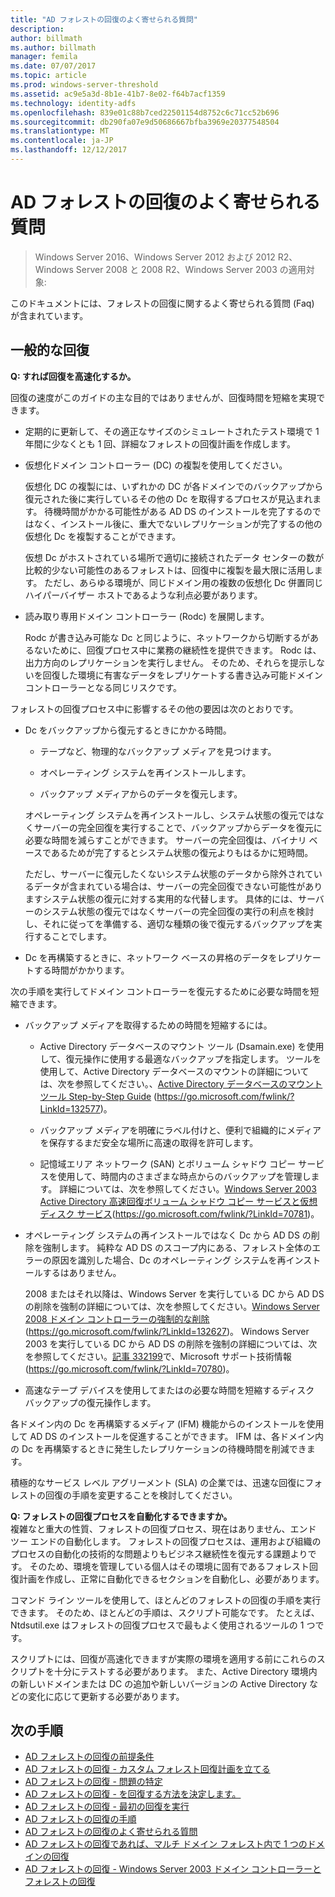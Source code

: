 ```yaml
---
title: "AD フォレストの回復のよく寄せられる質問"
description: 
author: billmath
ms.author: billmath
manager: femila
ms.date: 07/07/2017
ms.topic: article
ms.prod: windows-server-threshold
ms.assetid: ac9e5a3d-8b1e-41b7-8e02-f64b7acf1359
ms.technology: identity-adfs
ms.openlocfilehash: 839e01c88b7ced22501154d8752c6c71cc52b696
ms.sourcegitcommit: db290fa07e9d50686667bfba3969e20377548504
ms.translationtype: MT
ms.contentlocale: ja-JP
ms.lasthandoff: 12/12/2017
---
```

# <a name="ad-forest-recovery---faq"></a>AD フォレストの回復のよく寄せられる質問

>Windows Server 2016、Windows Server 2012 および 2012 R2、Windows Server 2008 と 2008 R2、Windows Server 2003 の適用対象:

このドキュメントには、フォレストの回復に関するよく寄せられる質問 (Faq) が含まれています。  
 
## <a name="general-recovery"></a>一般的な回復
  
 
**Q: すれば回復を高速化するか。** 
 
回復の速度がこのガイドの主な目的ではありませんが、回復時間を短縮を実現できます。  
  
-   定期的に更新して、その適正なサイズのシミュレートされたテスト環境で 1 年間に少なくとも 1 回、詳細なフォレストの回復計画を作成します。  
  
-   仮想化ドメイン コントローラー (DC) の複製を使用してください。  
  
     仮想化 DC の複製には、いずれかの DC が各ドメインでのバックアップから復元された後に実行しているその他の Dc を取得するプロセスが見込まれます。 待機時間がかかる可能性がある AD DS のインストールを完了するのではなく、インストール後に、重大でないレプリケーションが完了するの他の仮想化 Dc を複製することができます。  
  
     仮想 Dc がホストされている場所で適切に接続されたデータ センターの数が比較的少ない可能性のあるフォレストは、回復中に複製を最大限に活用します。 ただし、あらゆる環境が、同じドメイン用の複数の仮想化 Dc 併置同じハイパーバイザー ホストであるような利点必要があります。  
  
-   読み取り専用ドメイン コントローラー (Rodc) を展開します。  
  
     Rodc が書き込み可能な Dc と同じように、ネットワークから切断するがあるないために、回復プロセス中に業務の継続性を提供できます。 Rodc は、出力方向のレプリケーションを実行しません。 そのため、それらを提示しないを回復した環境に有害なデータをレプリケートする書き込み可能ドメイン コントローラーとなる同じリスクです。  
  
 フォレストの回復プロセス中に影響するその他の要因は次のとおりです。  
  
-   Dc をバックアップから復元するときにかかる時間。  
  
    -   テープなど、物理的なバックアップ メディアを見つけます。  
  
    -   オペレーティング システムを再インストールします。  
  
    -   バックアップ メディアからのデータを復元します。  
  
     オペレーティング システムを再インストールし、システム状態の復元ではなくサーバーの完全回復を実行することで、バックアップからデータを復元に必要な時間を減らすことができます。 サーバーの完全回復は、バイナリ ベースであるためが完了するとシステム状態の復元よりもはるかに短時間。  
  
     ただし、サーバーに復元したくないシステム状態のデータから除外されているデータが含まれている場合は、サーバーの完全回復できない可能性がありますシステム状態の復元に対する実用的な代替します。 具体的には、サーバーのシステム状態の復元ではなくサーバーの完全回復の実行の利点を検討し、それに従ってを準備する、適切な種類の後で復元するバックアップを実行することでします。  
  
-   Dc を再構築するときに、ネットワーク ベースの昇格のデータをレプリケートする時間がかかります。  
  
 次の手順を実行してドメイン コントローラーを復元するために必要な時間を短縮できます。  
  
-   バックアップ メディアを取得するための時間を短縮するには。  
  
    -   Active Directory データベースのマウント ツール (Dsamain.exe) を使用して、復元操作に使用する最適なバックアップを指定します。 ツールを使用して、Active Directory データベースのマウントの詳細については、次を参照してください。、[Active Directory データベースのマウント ツール Step-by-Step Guide](https://go.microsoft.com/fwlink/?LinkId=132577) (https://go.microsoft.com/fwlink/?LinkId=132577)。  
  
    -   バックアップ メディアを明確にラベル付けと、便利で組織的にメディアを保存するまだ安全な場所に高速の取得を許可します。  
  
    -   記憶域エリア ネットワーク (SAN) とボリューム シャドウ コピー サービスを使用して、時間内のさまざまな時点からのバックアップを管理します。 詳細については、次を参照してください。[Windows Server 2003 Active Directory 高速回復ボリューム シャドウ コピー サービスと仮想ディスク サービス](https://go.microsoft.com/fwlink/?LinkId=70781)(https://go.microsoft.com/fwlink/?LinkId=70781)。  
  
-   オペレーティング システムの再インストールではなく Dc から AD DS の削除を強制します。 純粋な AD DS のスコープ内にある、フォレスト全体のエラーの原因を識別した場合、Dc のオペレーティング システムを再インストールするはありません。  
  
     2008 またはそれ以降は、Windows Server を実行している DC から AD DS の削除を強制の詳細については、次を参照してください。[Windows Server 2008 ドメイン コントローラーの強制的な削除](https://go.microsoft.com/fwlink/?LinkId=132627)(https://go.microsoft.com/fwlink/?LinkId=132627)。 Windows Server 2003 を実行している DC から AD DS の削除を強制の詳細については、次を参照してください。[記事 332199](https://go.microsoft.com/fwlink/?LinkId=70780)で、Microsoft サポート技術情報 (https://go.microsoft.com/fwlink/?LinkId=70780)。  
  
-   高速なテープ デバイスを使用してまたはの必要な時間を短縮するディスク バックアップの復元操作します。  
  
 各ドメイン内の Dc を再構築するメディア (IFM) 機能からのインストールを使用して AD DS のインストールを促進することができます。 IFM は、各ドメイン内の Dc を再構築するときに発生したレプリケーションの待機時間を削減できます。  
  
 積極的なサービス レベル アグリーメント (SLA) の企業では、迅速な回復にフォレストの回復の手順を変更することを検討してください。  
  

**Q: フォレストの回復プロセスを自動化するできますか。**  
 複雑なと重大の性質、フォレストの回復プロセス、現在はありません、エンド ツー エンドの自動化します。 フォレストの回復プロセスは、運用および組織のプロセスの自動化の技術的な問題よりもビジネス継続性を復元する課題よりです。 そのため、環境を管理している個人はその環境に固有であるフォレスト回復計画を作成し、正常に自動化できるセクションを自動化し、必要があります。  
  
 コマンド ライン ツールを使用して、ほとんどのフォレストの回復の手順を実行できます。 そのため、ほとんどの手順は、スクリプト可能なです。 たとえば、Ntdsutil.exe はフォレストの回復プロセスで最もよく使用されるツールの 1 つです。  
  
 スクリプトには、回復が高速化できますが実際の環境を適用する前にこれらのスクリプトを十分にテストする必要があります。 また、Active Directory 環境内の新しいドメインまたは DC の追加や新しいバージョンの Active Directory などの変化に応じて更新する必要があります。

## <a name="next-steps"></a>次の手順
-   [AD フォレストの回復の前提条件](AD-Forest-Recovery-Prerequisties.md)  
-   [AD フォレストの回復 - カスタム フォレスト回復計画を立てる](AD-Forest-Recovery-Devising-a-Plan.md)  
- [AD フォレストの回復 - 問題の特定](AD-Forest-Recovery-Identify-the-Problem.md)
-   [AD フォレストの回復 - を回復する方法を決定します。](AD-Forest-Recovery-Determine-how-to-Recover.md)
-   [AD フォレストの回復 - 最初の回復を実行](AD-Forest-Recovery-Perform-initial-recovery.md)  
-   [AD フォレストの回復の手順](AD-Forest-Recovery-Procedures.md)  
-   [AD フォレストの回復のよく寄せられる質問](AD-Forest-Recovery-FAQ.md)  
-   [AD フォレストの回復であれば、マルチ ドメイン フォレスト内で 1 つのドメインの回復](AD-Forest-Recovery-Single-Domain-in-Multidomain-Recovery.md)  
-   [AD フォレストの回復 - Windows Server 2003 ドメイン コントローラーとフォレストの回復](AD-Forest-Recovery-Windows-Server-2003.md)  
